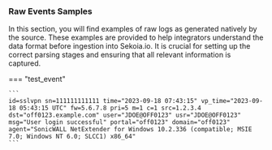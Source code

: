
### Raw Events Samples

In this section, you will find examples of raw logs as generated natively by the source. These examples are provided to help integrators understand the data format before ingestion into Sekoia.io. It is crucial for setting up the correct parsing stages and ensuring that all relevant information is captured.


=== "test_event"

    ```
	id=sslvpn sn=111111111111 time="2023-09-18 07:43:15" vp_time="2023-09-18 05:43:15 UTC" fw=5.6.7.8 pri=5 m=1 c=1 src=1.2.3.4 dst="off0123.example.com" user="JDOE@OFF0123" usr="JDOE@OFF0123" msg="User login successful" portal="off0123" domain="off0123" agent="SonicWALL NetExtender for Windows 10.2.336 (compatible; MSIE 7.0; Windows NT 6.0; SLCC1) x86_64"
    ```



